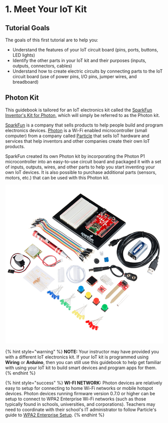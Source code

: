 # 1. Meet Your IoT Kit

## Tutorial Goals

The goals of this first tutorial are to help you:

* Understand the features of your IoT circuit board \(pins, ports, buttons, LED lights\)
* Identify the other parts in your IoT kit and their purposes \(inputs, outputs, connectors, cables\)
* Understand how to create electric circuits by connecting parts to the IoT circuit board \(use of power pins, I/O pins, jumper wires, and breadboard\)

## Photon Kit

This guidebook is tailored for an IoT electronics kit called the [SparkFun Inventor's Kit for Photon](https://www.sparkfun.com/products/13320), which will simply be referred to as the Photon kit.

[SparkFun](https://www.sparkfun.com/) is a company that sells products to help people build and program electronics devices. [Photon](https://www.particle.io/products/hardware/photon-wifi) is a Wi-Fi enabled microcontroller \(small computer\) from a company called [Particle](https://www.particle.io/) that sells IoT hardware and services that help inventors and other companies create their own IoT products.

SparkFun created its own Photon kit by incorporating the Photon P1 microcontroller into an easy-to-use circuit board and packaged it with a set of inputs, outputs, wires, and other parts to help you start inventing your own IoT devices. It is also possible to purchase additional parts \(sensors, motors, etc.\) that can be used with this Photon kit.

![SparkFun Inventor&apos;s Kit for Photon](../../.gitbook/assets/sparkfun-photon-kit.jpg)

{% hint style="warning" %}
**NOTE:** Your instructor may have provided you with a different IoT electronics kit. If your IoT kit is programmed using **Wiring** or **Arduino**, then you can still use this guidebook to help get familiar with using your IoT kit to build smart devices and program apps for them.
{% endhint %}

{% hint style="success" %}
**WI-FI NETWORK:**  Photon devices are relatively easy to setup for connecting to home Wi-Fi networks or mobile hotspot devices. Photon devices running firmware version 0.7.0 or higher can be setup to connect to WPA2 Enterprise Wi-Fi networks \(such as those typically found in schools, universities, and corporations\).  Teachers may need to coordinate with their school's IT administrator to follow Particle's guide to [WPA2 Enterprise Setup](https://docs.particle.io/faq/particle-devices/wpa2-enterprise/photon/).
{% endhint %}


